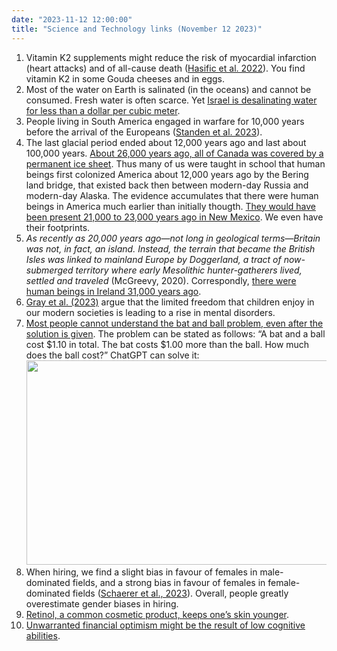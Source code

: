 ```yaml
---
date: "2023-11-12 12:00:00"
title: "Science and Technology links (November 12 2023)"
---
```




1. Vitamin K2 supplements might reduce the risk of myocardial infarction (heart attacks) and of all-cause death ([Hasific et al. 2022](https://doi.org/10.1093/eurheartj/ehac544.1227)). You find vitamin K2 in some Gouda cheeses and in eggs.
1. Most of the water on Earth is salinated (in the oceans) and cannot be consumed. Fresh water is often scarce. Yet [Israel is desalinating water for less than a dollar per cubic meter](https://humanprogress.org/desalinating-water-is-becoming-absurdly-cheap/).
1. People living in South America engaged in warfare for 10,000 years before the arrival of the Europeans ([Standen et al. 2023](https://doi.org/10.1371/journal.pone.0290690)).
1. The last glacial period ended about 12,000 years ago and last about 100,000 years. [About 26,000 years ago, all of Canada was covered by a permanent ice sheet](https://en.wikipedia.org/wiki/Last_Glacial_Maximum). Thus many of us were taught in school that human beings first colonized America about 12,000 years ago by the Bering land bridge, that existed back then between modern-day Russia and modern-day Alaska. The evidence accumulates that there were human beings in America much earlier than initially thougth. [They would have been present 21,000 to 23,000 years ago in New Mexico](https://www.science.org/doi/10.1126/science.adh5007). We even have their footprints.
1. <em>As recently as 20,000 years ago—not long in geological terms—Britain was not, in fact, an island. Instead, the terrain that became the British Isles was linked to mainland Europe by Doggerland, a tract of now-submerged territory where early Mesolithic hunter-gatherers lived, settled and traveled</em> (McGreevy, 2020). Correspondly, [there were human beings in Ireland 31,000 years ago](https://www.thetimes.co.uk/article/reindeer-bone-rewrites-irish-human-history-b5cbp3l2m).
1. [Gray et al. (2023)](https://doi.org/10.1016/j.jpeds.2023.02.004) argue that the limited freedom that children enjoy in our modern societies is leading to a rise in mental disorders.
1. [Most people cannot understand the bat and ball problem, even after the solution is given](https://www.sciencedirect.com/science/article/pii/S0010027723000148). The problem can be stated as follows: “A bat and a ball cost $1.10 in total. The bat costs $1.00 more than the ball. How much does the ball cost?” ChatGPT can solve it: <a href="https://lemire.me/blog/wp-content/uploads/2023/11/F-wWfe2WIAABz7y.jpeg"><img fetchpriority="high" decoding="async" class="alignnone size-large wp-image-20948" src="https://lemire.me/blog/wp-content/uploads/2023/11/F-wWfe2WIAABz7y-1024x507.jpeg" alt width="660" height="327" srcset="https://lemire.me/blog/wp-content/uploads/2023/11/F-wWfe2WIAABz7y-1024x507.jpeg 1024w, https://lemire.me/blog/wp-content/uploads/2023/11/F-wWfe2WIAABz7y-300x149.jpeg 300w, https://lemire.me/blog/wp-content/uploads/2023/11/F-wWfe2WIAABz7y-768x380.jpeg 768w, https://lemire.me/blog/wp-content/uploads/2023/11/F-wWfe2WIAABz7y.jpeg 1199w" sizes="(max-width: 660px) 100vw, 660px" /></a>
1. When hiring, we find a slight bias in favour of females in male-dominated fields, and a strong bias in favour of females in female-dominated fields ([Schaerer et al., 2023](https://www.sciencedirect.com/science/article/pii/S0749597823000560)). Overall, people greatly overestimate gender biases in hiring.
1. [Retinol, a common cosmetic product, keeps one&rsquo;s skin younger](https://www.mdpi.com/2218-273X/13/11/1614).
1. [Unwarranted financial optimism might be the result of low cognitive abilities](https://journals.sagepub.com/doi/full/10.1177/01461672231209400).


